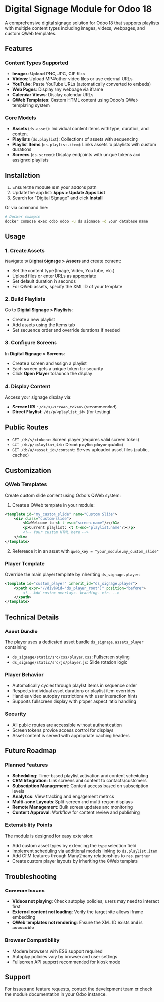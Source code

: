 # Digital Signage Module for Odoo 18

A comprehensive digital signage solution for Odoo 18 that supports playlists with multiple content types including images, videos, webpages, and custom QWeb templates.

## Features

### Content Types Supported
- **Images**: Upload PNG, JPG, GIF files
- **Videos**: Upload MP4/other video files or use external URLs
- **YouTube**: Paste YouTube URLs (automatically converted to embeds)
- **Web Pages**: Display any webpage via iframe
- **Calendar Views**: Display calendar URLs
- **QWeb Templates**: Custom HTML content using Odoo's QWeb templating system

### Core Models
- **Assets** (`ds.asset`): Individual content items with type, duration, and content
- **Playlists** (`ds.playlist`): Collections of assets with sequencing
- **Playlist Items** (`ds.playlist.item`): Links assets to playlists with custom durations
- **Screens** (`ds.screen`): Display endpoints with unique tokens and assigned playlists

## Installation

1. Ensure the module is in your addons path
2. Update the app list: **Apps > Update Apps List**
3. Search for "Digital Signage" and click **Install**

Or via command line:
```bash
# Docker example
docker compose exec odoo odoo -u ds_signage -d your_database_name
```

## Usage

### 1. Create Assets
Navigate to **Digital Signage > Assets** and create content:
- Set the content type (Image, Video, YouTube, etc.)
- Upload files or enter URLs as appropriate
- Set default duration in seconds
- For QWeb assets, specify the XML ID of your template

### 2. Build Playlists
Go to **Digital Signage > Playlists**:
- Create a new playlist
- Add assets using the Items tab
- Set sequence order and override durations if needed

### 3. Configure Screens
In **Digital Signage > Screens**:
- Create a screen and assign a playlist
- Each screen gets a unique token for security
- Click **Open Player** to launch the display

### 4. Display Content
Access your signage display via:
- **Screen URL**: `/ds/s/<screen_token>` (recommended)
- **Direct Playlist**: `/ds/p/<playlist_id>` (for testing)

## Public Routes

- `GET /ds/s/<token>`: Screen player (requires valid screen token)
- `GET /ds/p/<playlist_id>`: Direct playlist player (public)
- `GET /ds/a/<asset_id>/content`: Serves uploaded asset files (public, cached)

## Customization

### QWeb Templates
Create custom slide content using Odoo's QWeb system:

1. Create a QWeb template in your module:
```xml
<template id="my_custom_slide" name="Custom Slide">
    <div class="custom-slide">
        <h1>Welcome to <t t-esc="screen.name"/></h1>
        <p>Current playlist: <t t-esc="playlist.name"/></p>
        <!-- Your custom HTML here -->
    </div>
</template>
```

2. Reference it in an asset with `qweb_key = "your_module.my_custom_slide"`

### Player Template
Override the main player template by inheriting `ds_signage.player`:
```xml
<template id="custom_player" inherit_id="ds_signage.player">
    <xpath expr="//div[@id='ds_player_root']" position="before">
        <!-- Add custom overlays, branding, etc. -->
    </xpath>
</template>
```

## Technical Details

### Asset Bundle
The player uses a dedicated asset bundle `ds_signage.assets_player` containing:
- `ds_signage/static/src/css/player.css`: Fullscreen styling
- `ds_signage/static/src/js/player.js`: Slide rotation logic

### Player Behavior
- Automatically cycles through playlist items in sequence order
- Respects individual asset durations or playlist item overrides
- Handles video autoplay restrictions with user interaction hints
- Supports fullscreen display with proper aspect ratio handling

### Security
- All public routes are accessible without authentication
- Screen tokens provide access control for displays
- Asset content is served with appropriate caching headers

## Future Roadmap

### Planned Features
- **Scheduling**: Time-based playlist activation and content scheduling
- **CRM Integration**: Link screens and content to contacts/customers
- **Subscription Management**: Content access based on subscription levels
- **Analytics**: View tracking and engagement metrics
- **Multi-zone Layouts**: Split-screen and multi-region displays
- **Remote Management**: Bulk screen updates and monitoring
- **Content Approval**: Workflow for content review and publishing

### Extensibility Points
The module is designed for easy extension:
- Add custom asset types by extending the `type` selection field
- Implement scheduling via additional models linking to `ds.playlist.item`
- Add CRM features through Many2many relationships to `res.partner`
- Create custom player layouts by inheriting the QWeb template

## Troubleshooting

### Common Issues
- **Videos not playing**: Check autoplay policies; users may need to interact first
- **External content not loading**: Verify the target site allows iframe embedding
- **QWeb templates not rendering**: Ensure the XML ID exists and is accessible

### Browser Compatibility
- Modern browsers with ES6 support required
- Autoplay policies vary by browser and user settings
- Fullscreen API support recommended for kiosk mode

## Support

For issues and feature requests, contact the development team or check the module documentation in your Odoo instance.
